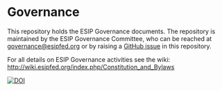 # Governance
This repository holds the ESIP Governance documents. The repository is maintained by the ESIP Governance Committee, who can be reached 
at [governance@esipfed.org](mailto://governance@esipfed.org) or by raising 
a [GitHub issue](https://github.com/ESIPFed/Governance/issues/new/choose) in this repository.

For all details on ESIP Governance activities see the wiki: http://wiki.esipfed.org/index.php/Constitution_and_Bylaws

[![DOI](https://zenodo.org/badge/41741549.svg)](https://zenodo.org/badge/latestdoi/41741549)
